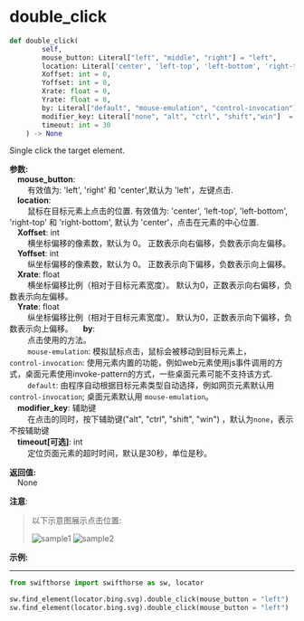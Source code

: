# double_click 
```python
def double_click(
        self,
        mouse_button: Literal["left", "middle", "right"] = "left",
        location: Literal['center', 'left-top', 'left-bottom', 'right-top', 'right-bottom'] = "center",
        Xoffset: int = 0,
        Yoffset: int = 0,
        Xrate: float = 0,
        Yrate: float = 0,
        by: Literal["default", "mouse-emulation", "control-invocation"] = "default",
        modifier_key: Literal["none", "alt", "ctrl", "shift","win"]  = "none",
        timeout: int = 30
    ) -> None
```  

Single click the target element.

**参数:**  
    &emsp;**mouse_button**:  
        &emsp;&emsp; 有效值为: 'left', 'right' 和 'center',默认为 'left'，左键点击.  
    &emsp;**location**:  
        &emsp;&emsp; 鼠标在目标元素上点击的位置. 有效值为:  'center', 'left-top', 'left-bottom', 'right-top' 和 'right-bottom', 默认为 'center'，点击在元素的中心位置.  
    &emsp;**Xoffset**: int   
        &emsp;&emsp; 横坐标偏移的像素数，默认为 0。 正数表示向右偏移，负数表示向左偏移。  
    &emsp;**Yoffset**: int  
        &emsp;&emsp; 纵坐标偏移的像素数，默认为 0。 正数表示向下偏移，负数表示向上偏移。  
    &emsp;**Xrate**: float  
        &emsp;&emsp; 横坐标偏移比例（相对于目标元素宽度）。 默认为0，正数表示向右偏移，负数表示向左偏移。  
    &emsp;**Yrate**: float  
        &emsp;&emsp; 纵坐标偏移比例（相对于目标元素宽度）。 默认为0，正数表示向下偏移，负数表示向上偏移。
    &emsp;**by**:   
        &emsp;&emsp; 点击使用的方法。  
        &emsp;&emsp; `mouse-emulation`: 模拟鼠标点击，鼠标会被移动到目标元素上， 
        &emsp;&emsp; `control-invocation`: 使用元素内置的功能，例如web元素使用js事件调用的方式，桌面元素使用invoke-pattern的方式，一些桌面元素可能不支持该方式.  
        &emsp;&emsp; `default`: 由程序自动根据目标元素类型自动选择，例如网页元素默认用`control-invocation`; 桌面元素默认用 `mouse-emulation`。  
    &emsp;**modifier_key**: 辅助键  
        &emsp;&emsp; 在点击的同时，按下辅助键("alt", "ctrl", "shift", "win") ，默认为`none`，表示不按辅助键      
    &emsp;**timeout[可选]**: int  
        &emsp;&emsp; 定位页面元素的超时时间，默认是30秒，单位是秒。

**返回值:**  
    &emsp;None

**注意**:
> 以下示意图展示点击位置: 
>
> ![sample1](../../../img/location-center-offset.png)
> ![sample2](../../../img/location-lefttop-offset.png)

**示例:**
***
```python
from swifthorse import swifthorse as sw, locator

sw.find_element(locator.bing.svg).double_click(mouse_button = "left")
sw.find_element(locator.bing.svg).double_click(mouse_button = "left")
```